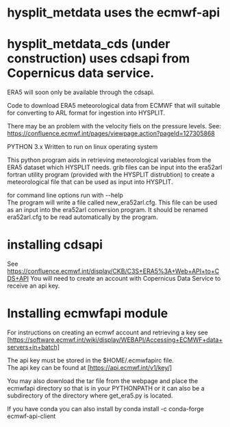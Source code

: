 # hysplit_metdata uses the ecmwf-api
# hysplit_metdata_cds (under construction) uses cdsapi from Copernicus data service.
ERA5 will soon only be available through the cdsapi.

Code to download ERA5 meteorological data from ECMWF that will suitable for converting to ARL format for ingestion into HYSPLIT.

There may be an problem with the  velocity fiels on the pressure levels. See:
https://confluence.ecmwf.int/pages/viewpage.action?pageId=127305868

PYTHON 3.x
Written to run on linux operating system

This python program aids in retrieving  meteorological variables from the ERA5 dataset which HYSPLIT needs.
grib files can be input into the era52arl fortran utility program (provided with the HYSPLIT distrubtion) 
to create a meteorological file that can be used
as input into HYSPLIT. 

for command line options run with --help <br>
The program will write a file called new_era52arl.cfg. This file can be used as an input into the era52arl conversion program.
It should be renamed  era52arl.cfg  to be read automatically by the program.

# installing cdsapi
See https://confluence.ecmwf.int/display/CKB/C3S+ERA5%3A+Web+API+to+CDS+API
You will need to create an account with Copernicus Data Service to receive an api key.

# Installing ecmwfapi module
For instructions on creating an ecmwf account and retrieving a key see <br>
[https://software.ecmwf.int/wiki/display/WEBAPI/Accessing+ECMWF+data+servers+in+batch]

The api key must be stored in the $HOME/.ecmwfapirc file. <br>
The api key can be found at [https://api.ecmwf.int/v1/key/]

You may also download the tar file from the webpage and place the ecmwfapi directory so
that is in your PYTHONPATH or it can also be a subdirectory of the directory where get_era5.py is located.

If you have conda you  can also install by
conda install -c conda-forge ecmwf-api-client
